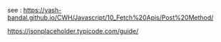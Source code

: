 see : https://yash-bandal.github.io/CWH/Javascript/10_Fetch%20Apis/Post%20Method/


https://jsonplaceholder.typicode.com/guide/

